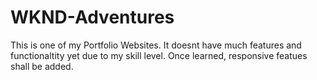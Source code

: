# WKND-Adventures
This is one of my Portfolio Websites.
It doesnt have much features and functionaltity yet due to my skill level.
Once learned, responsive featues shall be added.
